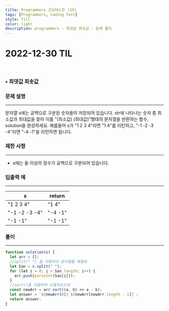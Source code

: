 ```yaml
---
title: Programmers 코딩테스트 (15)
tags: [Programmers, Coding Test]
style: fill
color: light
description: programmers - 최댓값 최솟값 - 문제 풀이
---
```


# 2022-12-30 TIL

<br/>

### • 최댓값 최솟값

### **문제 설명**

---

문자열 s에는 공백으로 구분된 숫자들이 저장되어 있습니다. str에 나타나는 숫자 중 최소값과 최대값을 찾아 이를 "(최소값) (최대값)"형태의 문자열을 반환하는 함수, solution을 완성하세요.
예를들어 s가 "1 2 3 4"라면 "1 4"를 리턴하고, "-1 -2 -3 -4"라면 "-4 -1"을 리턴하면 됩니다.

### 제한 사항

---

- s에는 둘 이상의 정수가 공백으로 구분되어 있습니다.

### 입출력 예

---

| s             | return  |
| ------------- | ------- |
| "1 2 3 4"     | "1 4"   |
| "-1 -2 -3 -4" | "-4 -1" |
| "-1 -1"       | "-1 -1" |

### 풀이

---

```jsx
function solution(s) {
  let arr = [];
  //split(" ") 을 이용하여 문자열을 배열로
  let San = s.split(" ");
  for (let i = 0; i < San.length; i++) {
    arr.push(parseInt(San[i]));
  }
  //sort()를 이용하여 오름차순으로
  const newArr = arr.sort((a, b) => a - b);
  let answer = `${newArr[0]} ${newArr[newArr.length - 1]}`;
  return answer;
}
```
